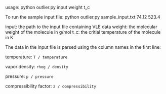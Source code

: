 usage: python outlier.py input weight t_c

To run the sample input file:
python outlier.py sample_input.txt 74.12 523.4

input: the path to the input file containing VLE data
weight: the molecular weight of the molecule in g/mol
t_c: the critial temperature of the molecule in K

The data in the input file is parsed using the column names in the first line:

temperature: <code>T / temperature</code>

vapor density: <code>rhog / density</code>

pressure: <code>p / pressure</code>

compressibility factor: <code>z / compressibility</code>

